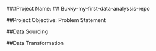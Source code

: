 ###Project Name: ## Bukky-my-first-data-analyssis-repo


##Project Objective: Problem Statement


##Data Sourcing


##Data Transformation
